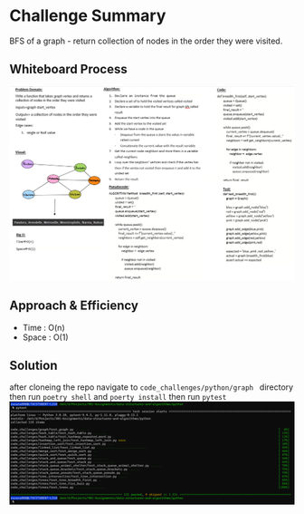 # Challenge Summary
BFS of a graph -  return collection of nodes in the order they were visited.

## Whiteboard Process
![graph_bfs](graph-breadth-first.png)

## Approach & Efficiency
- Time : O(n)
- Space : O(1)

## Solution
after cloneing the repo navigate to `code_challenges/python/graph ` directory then run `poetry shell` and `poerty install` then run `pytest`
![test_graph_bfs](BFS_test.png)
